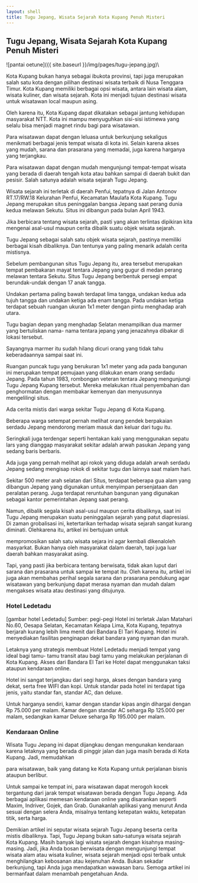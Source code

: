 ```yaml
---
layout: shell
title: Tugu Jepang, Wisata Sejarah Kota Kupang Penuh Misteri
---
```

## Tugu Jepang, Wisata Sejarah Kota Kupang Penuh Misteri

![pantai oetune]({{ site.baseurl }}/img/pages/tugu-jepang.jpg)\

Kota Kupang bukan hanya sebagai ibukota provinsi, tapi juga merupakan salah satu kota dengan pilihan destinasi wisata terbaik di Nusa Tenggara Timur. Kota Kupang memiliki berbagai opsi wisata, antara lain wisata alam, wisata kuliner, dan wisata sejarah. Kota ini menjadi tujuan destinasi wisata untuk wisatawan local maupun asing.


Oleh karena itu, Kota Kupang dapat dikatakan sebagai jantung kehidupan masyarakat NTT. Kota ini mampu menyuguhkan sisi-sisi istimewa yang selalu bisa menjadi magnet rindu bagi para wisatawan.


Para wisatawan dapat dengan leluasa untuk berkunjung sekaligus menikmati berbagai jenis tempat wisata di kota ini. Selain karena akses yang mudah, sarana dan prasarana yang memadai, juga karena harganya yang terjangkau.


Para wisatawan dapat dengan mudah mengunjungi tempat-tempat wisata yang berada di daerah tengah kota atau bahkan sampai di daerah bukit dan pesisir. Salah satunya adalah wisata sejarah Tugu Jepang.

Wisata sejarah ini terletak di daerah Penfui, tepatnya di Jalan Antonov RT.17/RW.18 Kelurahan Penfui, Kecamatan Maulafa Kota Kupang. Tugu Jepang merupakan situs peninggalan bangsa Jepang saat perang dunia kedua melawan Sekutu. Situs ini dibangun pada bulan April 1943.


Jika berbicara tentang wisata sejarah, pasti yang akan terlintas dipikiran kita mengenai asal-usul maupun cerita dibalik suatu objek wisata sejarah.


Tugu Jepang sebagai salah satu objek wisata sejarah, pastinya memiliki berbagai kisah dibaliknya. Dan tentunya yang paling menarik adalah cerita mistisnya.


Sebelum pembangunan situs Tugu Jepang itu, area tersebut merupakan tempat pembakaran mayat tentara Jepang yang gugur di medan perang melawan tentara Sekutu. Situs Tugu Jepang berbentuk persegi empat berundak-undak dengan 17 anak tangga.


Undakan pertama paling bawah terdapat lima tangga, undakan kedua ada tujuh tangga dan undakan ketiga ada enam tangga. Pada undakan ketiga terdapat sebuah ruangan ukuran 1x1 meter dengan pintu menghadap arah utara.


Tugu bagian depan yang menghadap Selatan menampilkan dua marmer yang bertuliskan nama- nama tentara jepang yang jenazahnya dibakar di lokasi tersebut.


Sayangnya marmer itu sudah hilang dicuri orang yang tidak tahu keberadaannya sampai saat ini.

Ruangan puncak tugu yang berukuran 1x1 meter yang ada pada bangunan ini merupakan tempat pemujaan yang dilakukan enam orang serdadu Jepang. Pada tahun 1983, rombongan veteran tentara Jepang mengunjungi Tugu Jepang Kupang tersebut. Mereka melakukan ritual penyembahan dan penghormatan dengan membakar kemenyan dan menyusunnya mengelilingi situs.


Ada cerita mistis dari warga sekitar Tugu Jepang di Kota Kupang.



Beberapa warga setempat pernah melihat orang pendek berpakaian serdadu Jepang mendorong meriam masuk dan keluar dari tugu itu.


Seringkali juga terdengar seperti hentakan kaki yang menggunakan sepatu lars yang dianggap masyarakat sekitar adalah arwah pasukan Jepang yang sedang baris berbaris.


Ada juga yang pernah melihat api rokok yang diduga adalah arwah serdadu Jepang sedang mengisap rokok di sekitar tugu dan lainnya saat malam hari.


Sekitar 500 meter arah selatan dari Situs, terdapat beberapa gua alam yang dibangun Jepang yang digunakan untuk menyimpan persenjataan dan peralatan perang. Juga terdapat reruntuhan bangunan yang digunakan sebagai kantor pemerintahan Jepang saat perang.


Namun, dibalik segala kisah asal-usul maupun cerita dibaliknya, saat ini Tugu Jepang merupakan suatu peninggalan sejarah yang patut diapresiasi. Di zaman grobalisasi ini, ketertarikan terhadap wisata sejarah sangat kurang diminati. Olehkarena itu, artikel ini bertujuan untuk

mempromosikan salah satu wisata sejara ini agar kembali dikenaloleh masyarkat. Bukan hanya oleh masyarakat dalam daerah, tapi juga luar daerah bahkan masyarakat asing.


Tapi, yang pasti jika berbicara tentang berwisata, tidak akan luput dari sarana dan prasarana untuk sampai ke tempat itu. Oleh karena itu, artikel ini juga akan membahas perihal segala sarana dan prasarana pendukung agar wisatawan yang berkunjung dapat merasa nyaman dan mudah dalam mengakses wisata atau destinasi yang ditujunya.


### Hotel Ledetadu

[gambar hotel Ledetadu]
Sumber: pegi-pegi
Hotel ini terletak Jalan Matahari No.60, Oesapa Selatan, Kecamatan Kelapa Lima, Kota Kupang, tepatnya berjarah kurang lebih lima menit dari Bandara El Tari Kupang. Hotel ini menyediakan fasilitas penginapan dekat bandara yang nyaman dan murah.

Letaknya yang strategis membuat Hotel Ledetadu menjadi tempat yang ideal bagi tamu- tamu transit atau bagi tamu yang melakukan perjalanan di Kota Kupang. Akses dari Bandara El Tari ke Hotel dapat menggunakan taksi ataupun kendaraan online.

Hotel ini sangat terjangkau dari segi harga, akses dengan bandara yang dekat, serta free WIFI dan kopi. Untuk standar pada hotel ini terdapat tiga jenis, yaitu standar fan, standar AC, dan deluxe.

Untuk harganya sendiri, kamar dengan standar kipas angin dihargai dengan Rp 75.000 per malam. Kamar dengan standar AC seharga Rp 125.000 per malam, sedangkan kamar Deluxe seharga Rp 195.000 per malam.

### Kendaraan Online
Wisata Tugu Jepang ini dapat dijangkau dengan mengunakan kendaraan karena letaknya yang berada di pinggir jalan dan juga masih berada di Kota Kupang. Jadi, memudahkan

para wisatawan, baik yang datang ke Kota Kupang untuk perjalanan bisnis ataupun berlibur.

Untuk sampai ke tempat ini, para wisatawan dapat merogoh kocek tergantung dari jarak tempat wisatawan berada dengan Tugu Jepang. Ada berbagai aplikasi memesan kendaraan online yang disarankan seperti Maxim, Indriver, Gojek, dan Grab. Gunakanlah aplikasi yang menurut Anda sesuai dengan selera Anda, misalnya tentang ketepatan waktu, ketepatan titik, serta harga.


Demikian artikel ini seputar wisata sejarah Tugu Jepang beserta cerita mistis dibaliknya. Tapi, Tugu Jepang bukan satu-satunya wisata sejarah Kota Kupang. Masih banyak lagi wisata sejarah dengan kisahnya masing-masing. Jadi, jika Anda bosan berwisata dengan mengunjungi tempat wisata alam atau wisata kuliner, wisata sejarah menjadi opsi terbaik untuk menghilangkan kebosanan atau kejenuhan Anda. Bukan sekadar berkunjung, tapi Anda juga mendapatkan wawasan baru. Semoga artikel ini bermanfaat dalam menambah pengetahuan Anda.

